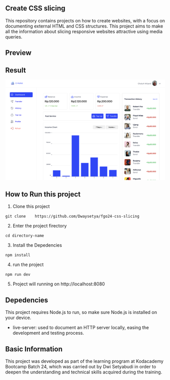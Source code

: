 ## Create CSS slicing

This repository contains projects on how to create websites, with a focus on documenting external HTML and CSS structures. This project aims to make all the information about slicing responsive websites attractive using media queries.

## Preview

## Result

![Result](/asset/images/Screenshot%202025-06-20%20at%2015.31.57.png)

## How to Run this project

1. Clone this project

```
git clone    https://github.com/Dwaysetya/fgo24-css-slicing
```

2. Enter the project firectory

```
cd directory-name
```

3. Install the Depedencies

```
npm install
```

4. run the project

```
npm run dev
```

5. Project will running on http://localhost:8080

## Depedencies

This project requires Node.js to run, so make sure Node.js is installed on your device.

- live-server: used to document an HTTP server locally, easing the development and testing process.

## Basic Information

This project was developed as part of the learning program at Kodacademy Bootcamp Batch 24, which was carried out by Dwi Setyabudi in order to deepen the understanding and technical skills acquired during the training.
